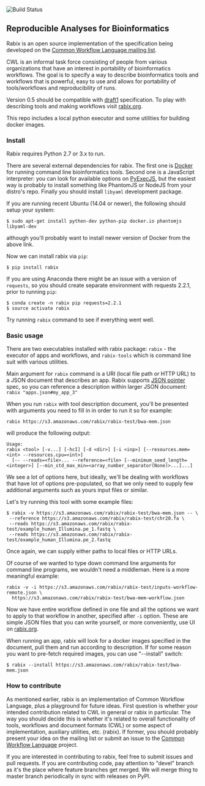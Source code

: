 ![Build Status](https://travis-ci.org/rabix/rabix.svg?branch=devel)

## Reproducible Analyses for Bioinformatics

Rabix is an open source implementation of the specification being developed on the
[Common Workflow Language mailing list](https://groups.google.com/forum/#!forum/common-workflow-language).

CWL is an informal task force consisting of people from various organizations
that have an interest in portability of bioinformatics workflows.
The goal is to specify a way to describe bioinformatics tools and workflows that is powerful,
easy to use and allows for portability of tools/workflows and reproducibility of runs.

Version 0.5 should be compatible with
[draft1](https://github.com/common-workflow-language/common-workflow-language/blob/draft-1/specification/tool-description.md)
specification.
To play with describing tools and making workflows visit [rabix.org](http://rabix.org).

This repo includes a local python executor and some utilities for building docker images.


### Install

Rabix requires Python 2.7 or 3.x to run.

There are several external dependencies for rabix.
The first one is [Docker](https://docs.docker.com/installation/#installation)
for running command line bioinformatics tools.
Second one is a JavaScript interpreter:
you can look for available options on
[PyExecJS](https://github.com/doloopwhile/PyExecJS),
but the easiest way is probably to install something like PhantomJS or NodeJS
from your distro's repo.
Finally you should install `libyaml` development package.

If you are running recent Ubuntu (14.04 or newer),
the following should setup your system:

```
$ sudo apt-get install python-dev python-pip docker.io phantomjs libyaml-dev
```

although you'll probably want to install newer version of Docker from the above link.

Now we can install rabix via `pip`:

```
$ pip install rabix
```

If you are using Anaconda there might be an issue with a version of `requests`,
so you should create separate environment with requests 2.2.1,
prior to running `pip`:

```
$ conda create -n rabix pip requests=2.2.1
$ source activate rabix
```

Try running `rabix` command to see if everything went well.


### Basic usage

There are two executables installed with rabix package: `rabix` - the executor of apps and workflows, and `rabix-tools` which is command line suit with various utilities.

Main argument for `rabix` command is a URI (local file path or HTTP URL) to a JSON document that describes an app.
Rabix supports
[JSON pointer](http://tools.ietf.org/html/rfc6901)
spec, so you can reference a description within larger JSON document: `rabix "apps.json#my_app_3"`


When you run `rabix` with tool description document, you'll be presented with arguments you need to fill in in order to run it so for example:

```
rabix https://s3.amazonaws.com/rabix/rabix-test/bwa-mem.json
```

will produce the following output:

    Usage:
    rabix <tool> [-v...] [-hcI] [-d <dir>] [-i <inp>] [--resources.mem=<int> --resources.cpu=<int>]
      [-- --reads=<file>... --reference=<file> [--minimum_seed_length=<integer>] [--min_std_max_min=<array_number_separator(None)>...]...]


We see a lot of options here, but ideally, we'll be dealing with workflows that have lot of options pre-populated, so that we only need to supply few additional arguments such as yours input files or similar.

Let's try running this tool with some example files:

```
$ rabix -v https://s3.amazonaws.com/rabix/rabix-test/bwa-mem.json -- \
 --reference https://s3.amazonaws.com/rabix/rabix-test/chr20.fa \
 --reads https://s3.amazonaws.com/rabix/rabix-test/example_human_Illumina.pe_1.fastq \
 --reads https://s3.amazonaws.com/rabix/rabix-test/example_human_Illumina.pe_2.fastq
```

Once again, we can supply either paths to local files or HTTP URLs.

Of course of we wanted to type down command line arguments for command line programs, we wouldn't need a middleman. Here is a more meaningful example:

```
rabix -v -i https://s3.amazonaws.com/rabix/rabix-test/inputs-workflow-remote.json \
  https://s3.amazonaws.com/rabix/rabix-test/bwa-mem-workflow.json
```

Now we have entire workflow defined in one file and all the options we want to apply to that workflow in another, specified after `-i` option.
These are simple JSON files that you can write yourself, or more conveniently, use UI on [rabix.org](http://rabix.org).

When running an app, rabix will look for a docker images specified in the document, pull them and run according to description.
If for some reason you want to pre-fetch required images, you can use "--install" switch:


```
$ rabix --install https://s3.amazonaws.com/rabix/rabix-test/bwa-mem.json
```


### How to contribute

As mentioned earlier, rabix is an implementation of Common Workflow Language, plus a playground for future ideas.
First question is whether your intended contribution related to CWL in general or rabix in particular.
The way you should decide this is whether it's related to overall functionality of tools, workflows and document formats (CWL)
or some aspect of implementation, auxiliary utilities, etc. (rabix).
If former, you should probably present your idea on the mailing list or submit an issue to the
[Common Workflow Language](https://github.com/common-workflow-language/common-workflow-language)
project.

If you are interested in contributing to rabix, feel free to submit issues and pull requests.
If you are contributing code, pay attention to "devel" branch as it's the place where feature branches get merged.
We will merge thing to master branch periodically in sync with releases on PyPI.
